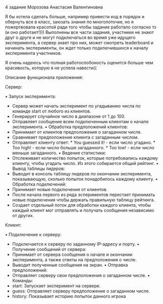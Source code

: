 4 задание Морозова Анастасия Валентиновна

Я бы хотела сделать больше, например привести код в порядок и обернуть все в класс, заюзать знания по многопоточке, но я пожертвовала красотой ради того чтобы задание работало согласно тз (и оно работает!)))
Выполнены все части задания, участники не знают друг о друге и не могут подключаться во время уже идущего эксперимента, а сервер знает про них, может смотреть leaderboard и начинать эксперименты, он ждет только подключившихся к началу эксперимента участников. 

Я очень надеюсь что полная работоспобоность оценится больше чем красивость, которую я не успела навести((

Описание функционала приложения:

Сервер:

•  Запуск эксперимента:
  *  Сервер может начать эксперимент по угадыванию числа по команде start от любого из клиентов.
  *  Генерирует случайное число в диапазоне от 1 до 100.
  *  Отправляет сообщение всем подключенным клиентам о начале эксперимента.
•  Обработка предположений клиентов:
  *  Принимает от клиентов предположения о загаданном числе.
  *  Сравнивает предположение клиента с загаданным числом.
  *  Отправляет клиенту ответ:
    *  You guessed it! - если число угадано.
    *  Too high! - если число больше загаданного.
    *  Too low! - если число меньше загаданного.
•  Ведение статистики:
  *  Отслеживает количество попыток, которые потребовались каждому клиенту, чтобы угадать число. Из этого собирается общий рейтинг.
•  Вывод таблицы лидеров:
  *  Выводит в консоль таблицу лидеров по окончании эксперимента, показывающую, сколько попыток понадобилось каждому клиенту.
•  Обработка подключений:
  *  Принимает новые подключения от клиентов.
  *  После начала первого из ряда эспериментов перестает принимать новые подключения чтобы держать правильную таблицу рейтинга.
  *  Создает отдельный поток для обработки каждого клиента, чтобы каждый клиент мог отправлять и получать сообщения независимо от других.

Клиент:

•  Подключение к серверу:
  *  Подключается к серверу по заданному IP-адресу и порту.
•  Получение сообщений от сервера:
  *  Принимает от сервера сообщения о начале и окончании эксперимента, а также ответы на предположения о числе.
  *  Выводит полученные сообщения на экран.
•  Отправка предположений:
  *  Отправляет серверу свои предположения о загаданном числе.
•  Команды:
  *  start: Запускает эксперимент на сервере.
  *  guess: Отправляет серверу предположение о загаданном числе.
  *  history: Показывает историю попыток данного игрока
